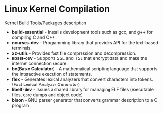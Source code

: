 # Linux Kernel Compilation

Kernel Build Tools/Packages	description

* **build-essential**
		- Installs development tools such as gcc, and g++ for compiling C and C++
* **ncurses-dev**
		- Programming library that provides API for the text-based terminals.
* **xz-utils**
		- Provides fast file compression and decompression.
* **libssl-dev**
		- Supports SSL and TSL that encrypt data and make the internet connection secure.
* **bc(Basic Calculator)**
		- A mathematical scripting language that supports the interactive execution of statements.
* **flex**
		- Generates lexical analyzers that convert characters into tokens. (Fast Lexical Analyzer Generator)	
* **libelf-dev**
		- Issues a shared library for managing ELF files (executable files, core dumps and object code)
* **bison**
		- GNU parser generator that converts grammar description to a C program
